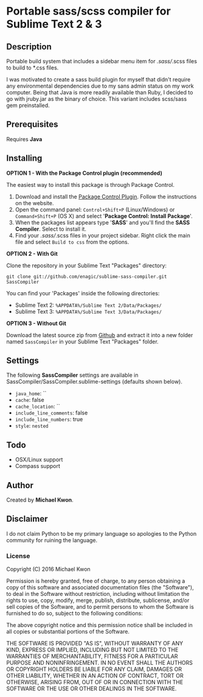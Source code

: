 Portable sass/scss compiler for Sublime Text 2 & 3
====================================

Description
-----------

Portable build system that includes a sidebar menu item for *.sass/*.scss files to build to *.css files.

I was motivated to create a sass build plugin for myself that didn't require any environmental dependencies due to my sans admin status on my work computer.  Being that Java is more readily available than Ruby, I decided to go with jruby.jar as the binary of choice.  This variant includes scss/sass gem preinstalled.

Prerequisites
-------------

Requires **Java**


Installing
----------
**OPTION 1 - With the Package Control plugin (recommended)**

The easiest way to install this package is through Package Control.

1. Download and install the [Package Control Plugin](http://wbond.net/sublime_packages/package_control).
Follow the instructions on the website.
2. Open the command panel: `Control+Shift+P` (Linux/Windows) or `Command+Shift+P` (OS X) and select '**Package Control: Install Package**'.
3. When the packages list appears type '**SASS**' and you'll find the **SASS Compiler**. Select to install it.
4. Find your *.sass/*.scss files in your project sidebar.  Right click the main file and select `Build to css` from the options.


**OPTION 2 - With Git**

Clone the repository in your Sublime Text "Packages" directory:

    git clone git://github.com/enagic/sublime-sass-compiler.git SassCompiler

You can find your 'Packages' inside the following directories:

* Sublime Text 2:
    `%APPDATA%/Sublime Text 2/Data/Packages/`
* Sublime Text 3:
    `%APPDATA%/Sublime Text 3/Data/Packages/`

**OPTION 3 - Without Git**

Download the latest source zip from [Github](https://github.com/enagic/sublime-sass-compiler) and extract it into a new folder named `SassCompiler` in your Sublime Text "Packages" folder.

Settings
--------

The following **SassCompiler** settings are available in SassCompiler/SassCompiler.sublime-settings (defaults shown below).

* `java_home`: ``
* `cache`: false
* `cache_location`: ``
* `include_line_comments`: false
* `include_line_numbers`: true
* `style`: `nested`


Todo
----

* OSX/Linux support
* Compass support

Author
------

Created by **Michael Kwon**.

Disclaimer
-----------

I do not claim Python to be my primary language so apologies to the Python community for ruining the language.

### License
Copyright (C) 2016 Michael Kwon

Permission is hereby granted, free of charge, to any person obtaining a copy of
this software and associated documentation files (the "Software"), to deal in
the Software without restriction, including without limitation the rights to
use, copy, modify, merge, publish, distribute, sublicense, and/or sell copies
of the Software, and to permit persons to whom the Software is furnished to do
so, subject to the following conditions:

The above copyright notice and this permission notice shall be included in all
copies or substantial portions of the Software.

THE SOFTWARE IS PROVIDED "AS IS", WITHOUT WARRANTY OF ANY KIND, EXPRESS OR
IMPLIED, INCLUDING BUT NOT LIMITED TO THE WARRANTIES OF MERCHANTABILITY,
FITNESS FOR A PARTICULAR PURPOSE AND NONINFRINGEMENT. IN NO EVENT SHALL THE
AUTHORS OR COPYRIGHT HOLDERS BE LIABLE FOR ANY CLAIM, DAMAGES OR OTHER
LIABILITY, WHETHER IN AN ACTION OF CONTRACT, TORT OR OTHERWISE, ARISING FROM,
OUT OF OR IN CONNECTION WITH THE SOFTWARE OR THE USE OR OTHER DEALINGS IN THE
SOFTWARE.
